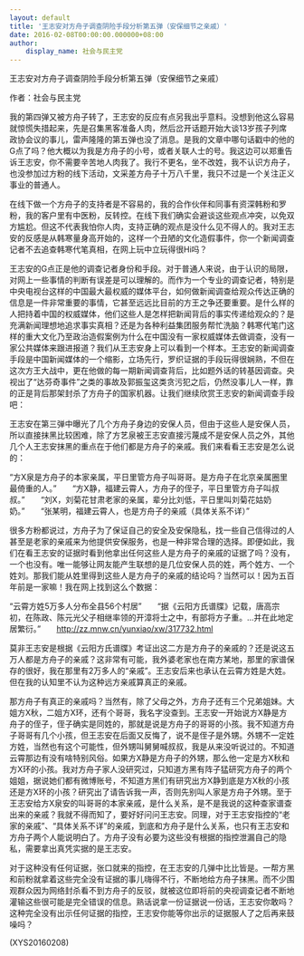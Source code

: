 ```yaml
---
layout: default
title: '王志安对方舟子调查阴险手段分析第五弹（安保细节之亲戚）'
date: 2016-02-08T00:00:00.000000+08:00
author:
    display_name: 社会与民主党
---
```


王志安对方舟子调查阴险手段分析第五弹（安保细节之亲戚）

作者：社会与民主党

我的第四弹又被方舟子转了，王志安的反应有点另我出乎意料。没想到他这么容易就惊慌失措起来，先是召集黑客准备人肉，然后岔开话题开始大谈13岁孩子列席政协会议的事儿，雷声隆隆的第五弹也没了消息。是我的文章中哪句话戳中的他的G点了吗？他大概以为我是方舟子的小号，或者关联人士的号。我这边可以郑重告诉王志安，你不需要辛苦地人肉我了。我行不更名，坐不改姓，我不认识方舟子，也没参加过方粉的线下活动，文采差方舟子十万八千里，我只不过是一个关注正义事业的普通人。

在线下做一个方舟子的支持者是不容易的，我的合作伙伴和同事有资深韩粉和罗粉，我的客户里有中医粉，反转控。在线下我们确实会避谈这些观点冲突，以免双方尴尬。但这不代表我怕你人肉，支持正确的观点是没什么见不得人的。我对王志安的反感是从韩寒量身高开始的，这样一个丑陋的文化造假事件，你一个新闻调查记者不去追查韩寒代笔真相，在网上玩中立玩得很Hi吗？

王志安的G点正是他的调查记者身份和手段。对于普通人来说，由于认识的局限，对网上一些事情的判断有误差是可以理解的。而作为一个专业的调查记者，特别是中央电视台这样的中国最大最权威的媒体平台，如何做新闻调查给观众传达正确的信息是一件非常重要的事情，它甚至远远比目前的方王之争还要重要。是什么样的人把持着中国的权威媒体，他们这些人是怎样把新闻背后的事实传递给观众的？是充满新闻理想地追求事实真相？还是为各种利益集团服务帮忙洗脑？韩寒代笔门这样的重大文化乃至政治造假案例为什么在中国没有一家权威媒体去做调查，没有一家公共媒体来跟进报道？我们从王志安身上可以看到一个样本。王志安的新闻调查手段是中国新闻媒体的一个缩影，立场先行，罗织证据的手段玩得很娴熟，不但在这次方王大战中，更在他做的每一期新闻调查背后，比如题外话的转基因调查。央视出了“达芬奇事件”之类的事故及郭振玺这类贪污犯之后，仍然没事儿人一样，靠的正是背后那架封杀了方舟子的国家机器。让我们继续欣赏王志安的新闻调查手段吧：

王志安在第三弹中曝光了几个方舟子身边的安保人员，但由于这些人是安保人员，所以直接抹黑比较困难，除了方艺泉被王志安直接污蔑成不是安保人员之外，其他几个人王志安抹黑的重点在于他们都是方舟子的亲戚。我们来看看王志安是怎么说的：

“方X泉是方舟子的本家亲属，平日里管方舟子叫哥哥。是方舟子在北京亲属圈里最倚重的人。”　　“方X静，福建云霄人，方舟子的侄子，平日里管方舟子叫叔叔。”　　“刘X，刘菊花甘肃老家的亲属，辈分比刘低，平日里叫刘菊花姑奶奶。”　　“张某明，福建云霄人，也是方舟子的亲戚（具体关系不详）”

很多方粉都说过，方舟子为了保证自己的安全及安保隐私，找一些自己信得过的人甚至是老家的亲戚来为他提供安保服务，也是一种非常合理的选择。即便如此，我们在看王志安的证据时看到他拿出任何这些人是方舟子的亲戚的证据了吗？没有，一个也没有。唯一能够让网友能产生联想的是几位安保人员的姓，两个姓方、一个姓刘。那我们能从姓里得到这些人是方舟子的亲戚的结论吗？当然可以！因为五百年前是一家嘛！我在网上找到这么个数据：

“云霄方姓5万多人分布全县56个村居”　　“据《云阳方氏谱牒》记载，唐高宗初，在陈政、陈元光父子相继率领的开漳将士之中，有部将方子重。…并在此地定居繁衍。”　　http://zz.mnw.cn/yunxiao/xw/317732.html

莫非王志安是根据《云阳方氏谱牒》考证出这二方是方舟子的亲戚的？还是说这五万人都是方舟子的亲戚？这非常有可能，我外婆老家也在南方某地，那里的家谱保存的很好，我在那里有2万多人的“亲戚”。王志安后来也承认在云霄方姓是大姓。但在我的认知里不认为这种远方亲戚算真正的亲戚。

那方舟子有真正的亲戚吗？当然有，除了父母之外，方舟子还有三个兄弟姐妹。大姐方X秋，二姐方X环，还有个哥哥，我名字没查到。王志安一开始说方X静是方舟子的侄子，侄子确实是同姓的，那就是说是方舟子的哥哥的小孩。我不知道方舟子哥哥有几个小孩，但王志安在后面又反悔了，说不是侄子是外甥。外甥不一定姓方姓，当然也有这个可能性，但外甥叫舅舅喊叔叔，我是从来没听说过的。不知道云霄那边有没有啥特别风俗。如果方X静是方舟子的外甥，那么他一定是方X秋和方X环的小孩。我对方舟子家人没研究过，只知道方黑有阵子猛研究方舟子的两个姐姐，据说她们都有微博账号，不知道方黑们有研究出方X静到底是方X秋的小孩还是方X环的小孩？研究出了请告诉我一声，否则先别叫人家是方舟子外甥。至于王志安给方X泉安的叫哥哥的本家亲戚，是什么关系，是不是我说的这种查家谱查出来的亲戚？我就不得而知了，要好好问问王志安。同理，对于王志安指控的“老家的亲戚”、“具体关系不详”的亲戚，到底和方舟子是什么关系，也只有王志安和方舟子两个人能说明白了。方舟子没有必要为这些没有根据的指控泄漏自己的隐私，需要拿出真凭实据的是王志安。

对于这种没有任何证据，张口就来的指控，在王志安的几弹中比比皆是。一帮方黑和前粉就拿着这些完全没有证据的事儿嗨得不行，不断地给方舟子抹黑。而不少围观群众因为网络封杀看不到方舟子的反驳，就被这位即将前的央视调查记者不断地灌输这些很可能是完全错误的信息。熟话说拿一份证据说一份话，王志安你敢吗？这种完全没有出示任何证据的指控，王志安你能等你出示的证据服人了之后再来鼓噪吗？

(XYS20160208)

